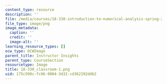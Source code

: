 ```yaml
---
content_type: resource
description: ''
file: /media/courses/18-330-introduction-to-numerical-analysis-spring-2012/175c590cfc9690043d32cd362192ddb2_18-330_classroom-1.png
file_type: image/png
image_metadata:
  caption: ''
  credit: ''
  image-alt: ''
learning_resource_types: []
ocw_type: OCWImage
parent_title: Instructor Insights
parent_type: CourseSection
resourcetype: Image
title: 18-330_classroom-1.png
uid: 175c590c-fc96-9004-3d32-cd362192ddb2
---
```


